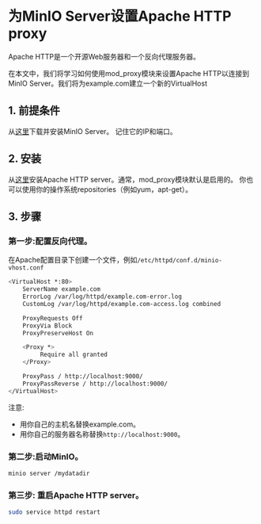 # 为MinIO Server设置Apache HTTP proxy

Apache HTTP是一个开源Web服务器和一个反向代理服务器。  

在本文中，我们将学习如何使用mod_proxy模块来设置Apache HTTP以连接到MinIO Server。我们将为example.com建立一个新的VirtualHost

## 1. 前提条件

从[这里](http://docs.minio.org.cn/docs/master/minio-quickstart-guide)下载并安装MinIO Server。 记住它的IP和端口。

## 2. 安装

从[这里](https://httpd.apache.org/#downloading)安装Apache HTTP server。通常，mod_proxy模块默认是启用的。 你也可以使用你的操作系统repositories（例如yum，apt-get）。

## 3. 步骤

### 第一步:配置反向代理。

在Apache配置目录下创建一个文件，例如`/etc/httpd/conf.d/minio-vhost.conf`

```sh
<VirtualHost *:80>
    ServerName example.com
    ErrorLog /var/log/httpd/example.com-error.log
    CustomLog /var/log/httpd/example.com-access.log combined

    ProxyRequests Off
    ProxyVia Block
    ProxyPreserveHost On

    <Proxy *>
         Require all granted
    </Proxy>

    ProxyPass / http://localhost:9000/
    ProxyPassReverse / http://localhost:9000/
</VirtualHost>
```

注意: 

- 用你自己的主机名替换example.com。
- 用你自己的服务器名称替换`http://localhost:9000`。

### 第二步:启动MinIO。

```sh
minio server /mydatadir
```

### 第三步: 重启Apache HTTP server。

```sh
sudo service httpd restart
```